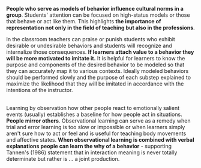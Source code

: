 **People who serve as models of behavior influence cultural norms in a group**. Students' attention can be focused on high-status models or those that behave or act like them. This highlights **the importance of representation not only in the field of teaching but also in the professions**.

In the classroom teachers can praise or punish students who exhibit desirable or undesirable behaviors and students will recognize and internalize those consequences. **If learners attach value to a behavior they will be more motivated to imitate it.** It is helpful for learners to know the purpose and components of the desired behavior to be modeled so that they can accurately map it to various contexts. Ideally modeled behaviors should be performed slowly and the purpose of each substep explained to maximize the likelihood that they will be imitated in accordance with the intentions of the instructor. </p>  <p><br>Learning by observation how other people react to emotionally salient events (usually) establishes a baseline for how people act in situations. **People mirror others**. Observational learning can serve as a remedy when trial and error learning is too slow or impossible or when learners simply aren't sure how to act or feel and is useful for teaching body movements and affective states. **When observational learning is combined with verbal explanations people can learn the why of a behavior** - supporting Tannen's (1986) statement that in interaction meaning is never totally determinate but rather is ... a joint production.